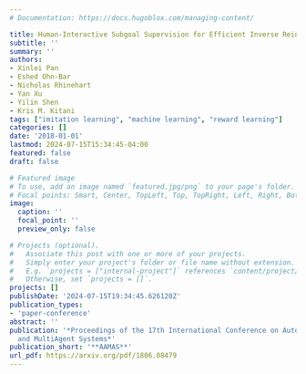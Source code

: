 ```yaml
---
# Documentation: https://docs.hugoblox.com/managing-content/

title: Human-Interactive Subgoal Supervision for Efficient Inverse Reinforcement Learning
subtitle: ''
summary: ''
authors:
- Xinlei Pan
- Eshed Ohn-Bar
- Nicholas Rhinehart
- Yan Xu
- Yilin Shen
- Kris M. Kitani
tags: ["imitation learning", "machine learning", "reward learning"]
categories: []
date: '2018-01-01'
lastmod: 2024-07-15T15:34:45-04:00
featured: false
draft: false

# Featured image
# To use, add an image named `featured.jpg/png` to your page's folder.
# Focal points: Smart, Center, TopLeft, Top, TopRight, Left, Right, BottomLeft, Bottom, BottomRight.
image:
  caption: ''
  focal_point: ''
  preview_only: false

# Projects (optional).
#   Associate this post with one or more of your projects.
#   Simply enter your project's folder or file name without extension.
#   E.g. `projects = ["internal-project"]` references `content/project/deep-learning/index.md`.
#   Otherwise, set `projects = []`.
projects: []
publishDate: '2024-07-15T19:34:45.626120Z'
publication_types:
- 'paper-conference'
abstract: ''
publication: '*Proceedings of the 17th International Conference on Autonomous Agents
  and MultiAgent Systems*'
publication_short: '**AAMAS**'
url_pdf: https://arxiv.org/pdf/1806.08479
---
```

